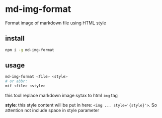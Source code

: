 # md-img-format
Format image of markdown file using HTML style

## install

```bash
npm i -g md-img-format
```

## usage

```bash
md-img-format <file> <style>
# or abbr:
mif <file> <style>
```

this tool replace markdown image sytax to html `img` tag

**style**: this style content will be put in here: `<img ... style='{style}'>`. So attention not include space in style parameter